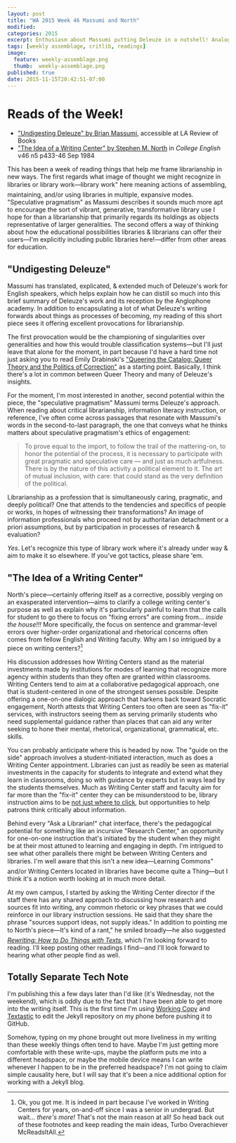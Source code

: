 ```yaml
---
layout: post
title: "WA 2015 Week 46 Massumi and North"
modified:
categories: 2015
excerpt: Enthusiasm about Massumi putting Deleuze in a nutshell! Analogies between the pedagogy & structural place of Writing Centers & libraries! Jekyll on the Run!
tags: [weekly assemblage, critlib, readings]
image:
  feature: weekly-assemblage.png
  thumb:  weekly-assemblage.png
published: true
date: 2015-11-15T20:42:51-07:00
---
```

# Reads of the Week!   

- ["Undigesting Deleuze" by Brian Massumi](https://lareviewofbooks.org/essay/undigesting-deleuze/), accessible at LA Review of Books  
- ["The Idea of a Writing Center" by Stephen M. North](http://www.worldcat.org/title/the-idea-of-a-writing-center/oclc/425476890) in _College English_ v46 n5 p433-46 Sep 1984    

This has been a week of reading things that help me frame librarianship in new ways. The first regards what image of thought we might recognize in libraries or library work—&#147;library work" here meaning actions of assembling, maintaining, and/or using libraries in multiple, expansive modes. "Speculative pragmatism" as Massumi describes it sounds much more apt to encourage the sort of vibrant, generative, transformative library use I hope for than a librarianship that primarily regards its holdings as objects representative of larger generalities. The second offers a way of thinking about how the educational possibilities libraries & librarians can offer their users—I'm explicitly including public libraries here!—differ from other areas for education.   

## "Undigesting Deleuze"   

Massumi has translated, explicated, & extended much of Deleuze's work for English speakers, which helps explain how he can distill so much into this brief summary of Deleuze's work and its reception by the Anglophone academy. In addition to encapsulating a lot of what Deleuze's writing forwards about things as processes of becoming, my reading of this short piece sees it offering excellent provocations for librarianship.   

The first provocation would be the championing of singularities over generalities and how this would trouble classification systems—but I'll just leave that alone for the moment, in part because I'd have a hard time not just asking you to read Emily Drabinski's ["Queering the Catalog: Queer Theory and the Politics of Correction"](http://www.jstor.org/stable/info/10.1086/669547) as a starting point. Basically, I think there's a lot in common between Queer Theory and many of Deleuze's insights.   

For the moment, I'm most interested in another, second potential within the piece, the "speculative pragmatism" Massumi terms Deleuze's approach. When reading about critical librarianship, information literacy instruction, or reference, I've often come across passages that resonate with Massumi's words in the second-to-last paragraph, the one that conveys what he thinks matters about speculative pragmatism's ethics of engagement:    

> To prove equal to the import, to follow the trail of the mattering-on, to honor the potential of the process, it is necessary to participate with great pragmatic and speculative care — and just as much artfulness. There is by the nature of this activity a political element to it. The art of mutual inclusion, with care: that could stand as the very definition of the political.   

Librarianship as a profession that is simultaneously caring, pragmatic, and deeply political? One that attends to the tendencies and specifics of people or works, in hopes of witnessing their transformations? An image of information professionals who proceed not by authoritarian detachment or a priori assumptions, but by participation in processes of research & evaluation?   

 _Yes_. Let's recognize this type of library work where it's already under way & aim to make it so elsewhere. If you've got tactics, please share 'em.  

## "The Idea of a Writing Center"   

North's piece—certainly offering itself as a corrective, possibly verging on an exasperated intervention—aims to clarify a college writing center's purpose as well as explain why it's particularly painful to learn that the calls for student to go there to focus on "fixing errors" are coming from… *inside the house!!!* More specifically, the focus on sentence and grammar-level errors over higher-order organizational and rhetorical concerns often comes from fellow English and Writing faculty. Why am I so intrigued by a piece on writing centers?[^ly]  

His discussion addresses how Writing Centers stand as the material investments made by institutions for modes of learning that recognize more agency within students than they often are granted within classrooms. Writing Centers tend to aim at a collaborative pedagogical approach, one that is student-centered in one of the strongest senses possible. Despite offering a one-on-one dialogic approach that harkens back toward Socratic engagement, North attests that Writing Centers too often are seen as "fix-it" services, with instructors seeing them as serving primarily students who need supplemental guidance rather than places that can aid any writer seeking to hone their mental, rhetorical, organizational, grammatical, etc. skills.  

You can probably anticipate where this is headed by now. The "guide on the side" approach involves a student-initiated interaction, much as does a Writing Center appointment. Libraries can just as readily be seen as material investments in the capacity for students to integrate and extend what they learn in classrooms, doing so with guidance by experts but in ways lead by the students themselves. Much as Writing Center staff and faculty aim for far more than the "fix-it" center they can be misunderstood to be, library instruction aims to be [not just where to click](http://www.worldcat.org/title/not-just-where-to-click-teaching-students-how-to-think-about-information/oclc/896127188), but opportunities to help patrons think critically about information.   

[^ly]: Ok, you got me. It is indeed in part because I've worked in Writing Centers for years, on-and-off since I was a senior in undergrad. But wait… *there's more!* That's not the main reason at all! So head back out of these footnotes and keep reading the main ideas, Turbo Overachiever McReadsItAll.   

Behind every "Ask a Librarian!" chat interface, there's the pedagogical potential for something like an incursive "Research Center," an opportunity for one-on-one instruction that's initiated by the student when they might be at their most attuned to learning and engaging in depth. I'm intrigued to see what other parallels there might be between Writing Centers and libraries. I'm well aware that this isn't a new idea—&#147;Learning Commons" and/or Writing Centers located in libraries have become quite a Thing—but I think it's a notion worth looking at in much more detail.    

At my own campus, I started by asking the Writing Center director if the staff there has any shared approach to discussing how research and sources fit into writing, any common rhetoric or key phrases that we could reinforce in our library instruction sessions. He said that they share the phrase "sources support ideas, not supply ideas." In addition to pointing me to North's piece—&#147;It's kind of a rant," he smiled broadly—he also suggested [_Rewriting: How to Do Things with Texts_](https:/worldcat.org/title/rewriting-how-to-do-things-with-texts/oclc/64065881&referer=brief_results), which I'm looking forward to reading. I'll keep posting other readings I find—and I'll look forward to hearing what other people find as well.   

## Totally Separate Tech Note  

I'm publishing this a few days later than I'd like (it's Wednesday, not the weekend), which is oddly due to the fact that I have been able to get more into the writing itself. This is the first time I'm using [Working Copy](http://workingcopyapp.com/) and [Textastic](http://www.textasticapp.com/iphone.html) to edit the Jekyll repository on my phone before pushing it to GitHub.   

Somehow, typing on my phone brought out more liveliness in my writing than these weekly things often tend to have. Maybe I'm just getting more comfortable with these write-ups, maybe the platform puts me into a different headspace, or maybe the mobile device means I can write whenever I happen to be in the preferred headspace? I'm not going to claim simple causality here, but I will say that it's been a nice additional option for working with a Jekyll blog.   

